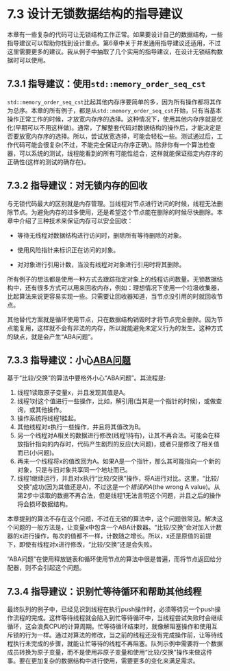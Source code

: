 # 7.3 设计无锁数据结构的指导建议

本章有一些复杂的代码可让无锁结构工作正常。如果要设计自己的数据结构，一些指导建议可以帮助你找到设计重点。第6章中关于并发通用指导建议还适用，不过这里需要更多的建议。我从例子中抽取了几个实用的指导建议，在设计无锁结构数据时可以使用。

## 7.3.1 指导建议：使用`std::memory_order_seq_cst`

`std::memory_order_seq_cst`比起其他内存序要简单的多，因为所有操作都将其作为总序。本章的所有例子，都是从`std::memory_order_seq_cst`开始，只有当基本操作正常工作的时候，才放宽内存序的选择。这种情况下，使用其他内存序就是优化(早期可以不用这样做)。通常，了解整套代码对数据结构的操作后，才能决定是否要放宽内存序的选择。所以，尝试放宽选择，可能会轻松一些。测试通过后，工作代码可能会很复杂(不过，不能完全保证内存序正确)。除非你有一个算法检查器，可以系统的测试，线程能看到的所有可能性组合，这样就能保证指定内存序的正确性(这样的测试的确存在)。

## 7.3.2 指导建议：对无锁内存的回收

与无锁代码最大的区别就是内存管理。当线程对节点进行访问的时候，线程无法删除节点。为避免内存的过多使用，还是希望这个节点能在删除的时候尽快删除。本章中介绍了三种技术来保证内存可以安全回收：

- 等待无线程对数据结构进行访问时，删除所有等待删除的对象。

- 使用风险指针来标识正在访问的对象。

- 对对象进行引用计数，当没有线程对对象进行引用时将其删除。

所有例子的想法都是使用一种方式去跟踪指定对象上的线程访问数量。无锁数据结构中，还有很多方式可以用来回收内存，例如：理想情况下使用一个垃圾收集器，比起算法来说更容易实现一些。只需要让回收器知道，当节点没引用的时就回收节点。

其他替代方案就是循环使用节点，只在数据结构销毁时才将节点完全删除。因为节点能复用，这样就不会有非法的内存，所以就能避免未定义行为的发生。这种方式的缺点，就是会产生“ABA问题”。

## 7.3.3 指导建议：小心[ABA问题](https://en.wikipedia.org/wiki/ABA_problem)

基于“比较/交换”的算法中要格外小心“ABA问题”。其流程是:

1. 线程1读取原子变量x，并且发现其值是A。
2. 线程1对这个值进行一些操作，比如，解引用(当其是一个指针的时候)，或做查询，或其他操作。
3. 操作系统将线程1挂起。
4. 其他线程对x执行一些操作，并且将其值改为B。
5. 另一个线程对A相关的数据进行修改(线程1持有)，让其不再合法。可能会在释放指针指向的内存时，代码产生剧烈的反应(大问题)，或者只是修改了相关值而已(小问题)。
6. 再来一个线程将x的值改回为A。如果A是一个指针，那么其可能指向一个新的对象，只是与旧对象共享同一个地址而已。
7. 线程1继续运行，并且对x执行“比较/交换”操作，将A进行对比。这里，“比较/交换”成功(因为其值还是A)，不过这是一个*错误的A*(the wrong A value)。从第2步中读取的数据不再合法，但是线程1无法言明这个问题，并且之后的操作将会损坏数据结构。

本章提到的算法不存在这个问题，不过在无锁的算法中，这个问题很常见。解决这个问题的一般方法是，让变量x中包含一个ABA计数器。“比较/交换”会对加入计数器的x进行操作，每次的值都不一样，计数随之增长。所以，x还是原值的前提下，即使有线程对x进行修改，“比较/交换”还是会失败。

“ABA问题”在使用释放链表和循环使用节点的算法中很是普遍，而将节点返回给分配器，则不会引起这个问题。

## 7.3.4 指导建议：识别忙等待循环和帮助其他线程

最终队列的例子中，已经见识到线程在执行push操作时，必须等待另一个push操作流程的完成。这样等待线程就会陷入到忙等待循环中，当线程尝试失败时会继续循环，这会浪费CPU的计算周期。忙等待循环结束时，就像解阻塞操作和使用互斥锁的行为一样。通过对算法的修改，当之前的线程还没有完成操作前，让等待线程执行未完成的步骤，就能让忙等待的线程不再阻塞。队列示例中需要将一个数据成员转换为原子变量，而不是使用非原子变量和使用“比较/交换”操作来做这件事。要在更加复杂的数据结构中进行使用，需要更多的变化来满足需求。